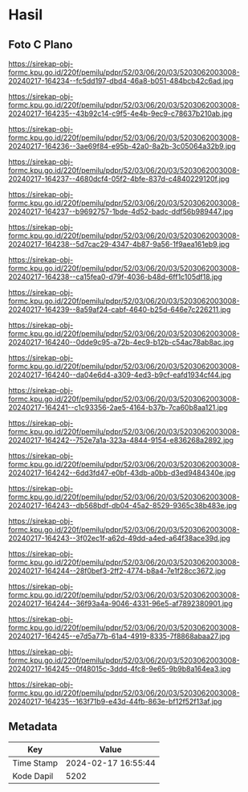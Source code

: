 # Hasil

## Foto C Plano

https://sirekap-obj-formc.kpu.go.id/220f/pemilu/pdpr/52/03/06/20/03/5203062003008-20240217-164234--fc5dd197-dbd4-46a8-b051-484bcb42c6ad.jpg

https://sirekap-obj-formc.kpu.go.id/220f/pemilu/pdpr/52/03/06/20/03/5203062003008-20240217-164235--43b92c14-c9f5-4e4b-9ec9-c78637b210ab.jpg

https://sirekap-obj-formc.kpu.go.id/220f/pemilu/pdpr/52/03/06/20/03/5203062003008-20240217-164236--3ae69f84-e95b-42a0-8a2b-3c05064a32b9.jpg

https://sirekap-obj-formc.kpu.go.id/220f/pemilu/pdpr/52/03/06/20/03/5203062003008-20240217-164237--4680dcf4-05f2-4bfe-837d-c4840229120f.jpg

https://sirekap-obj-formc.kpu.go.id/220f/pemilu/pdpr/52/03/06/20/03/5203062003008-20240217-164237--b9692757-1bde-4d52-badc-ddf56b989447.jpg

https://sirekap-obj-formc.kpu.go.id/220f/pemilu/pdpr/52/03/06/20/03/5203062003008-20240217-164238--5d7cac29-4347-4b87-9a56-1f9aea161eb9.jpg

https://sirekap-obj-formc.kpu.go.id/220f/pemilu/pdpr/52/03/06/20/03/5203062003008-20240217-164238--ca15fea0-d79f-4036-b48d-6ff1c105df18.jpg

https://sirekap-obj-formc.kpu.go.id/220f/pemilu/pdpr/52/03/06/20/03/5203062003008-20240217-164239--8a59af24-cabf-4640-b25d-646e7c226211.jpg

https://sirekap-obj-formc.kpu.go.id/220f/pemilu/pdpr/52/03/06/20/03/5203062003008-20240217-164240--0dde9c95-a72b-4ec9-b12b-c54ac78ab8ac.jpg

https://sirekap-obj-formc.kpu.go.id/220f/pemilu/pdpr/52/03/06/20/03/5203062003008-20240217-164240--da04e6d4-a309-4ed3-b9cf-eafd1934cf44.jpg

https://sirekap-obj-formc.kpu.go.id/220f/pemilu/pdpr/52/03/06/20/03/5203062003008-20240217-164241--c1c93356-2ae5-4164-b37b-7ca60b8aa121.jpg

https://sirekap-obj-formc.kpu.go.id/220f/pemilu/pdpr/52/03/06/20/03/5203062003008-20240217-164242--752e7a1a-323a-4844-9154-e836268a2892.jpg

https://sirekap-obj-formc.kpu.go.id/220f/pemilu/pdpr/52/03/06/20/03/5203062003008-20240217-164242--6dd3fd47-e0bf-43db-a0bb-d3ed9484340e.jpg

https://sirekap-obj-formc.kpu.go.id/220f/pemilu/pdpr/52/03/06/20/03/5203062003008-20240217-164243--db568bdf-db04-45a2-8529-9365c38b483e.jpg

https://sirekap-obj-formc.kpu.go.id/220f/pemilu/pdpr/52/03/06/20/03/5203062003008-20240217-164243--3f02ec1f-a62d-49dd-a4ed-a64f38ace39d.jpg

https://sirekap-obj-formc.kpu.go.id/220f/pemilu/pdpr/52/03/06/20/03/5203062003008-20240217-164244--28f0bef3-2ff2-4774-b8a4-7e1f28cc3672.jpg

https://sirekap-obj-formc.kpu.go.id/220f/pemilu/pdpr/52/03/06/20/03/5203062003008-20240217-164244--36f93a4a-9046-4331-96e5-af7892380901.jpg

https://sirekap-obj-formc.kpu.go.id/220f/pemilu/pdpr/52/03/06/20/03/5203062003008-20240217-164245--e7d5a77b-61a4-4919-8335-7f8868abaa27.jpg

https://sirekap-obj-formc.kpu.go.id/220f/pemilu/pdpr/52/03/06/20/03/5203062003008-20240217-164245--0f48015c-3ddd-4fc8-9e65-9b9b8a164ea3.jpg

https://sirekap-obj-formc.kpu.go.id/220f/pemilu/pdpr/52/03/06/20/03/5203062003008-20240217-164235--163f71b9-e43d-44fb-863e-bf12f52f13af.jpg


## Metadata

| Key        | Value               |
| ---------- | ------------------- |
| Time Stamp | 2024-02-17 16:55:44 |
| Kode Dapil | 5202                |



